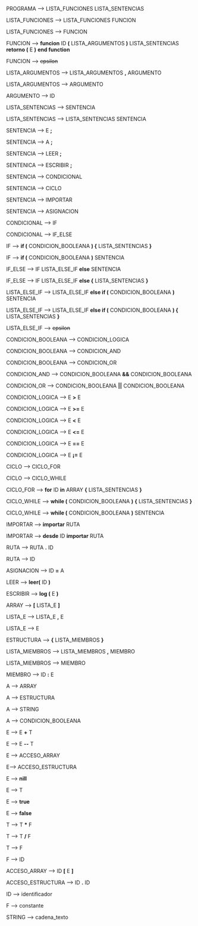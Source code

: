 PROGRAMA \--\> LISTA\_FUNCIONES LISTA\_SENTENCIAS

LISTA\_FUNCIONES \--\> LISTA\_FUNCIONES FUNCION

LISTA\_FUNCIONES \--\> FUNCION

FUNCION \--\> **funcion** ID **(** LISTA\_ARGUMENTOS **)** LISTA\_SENTENCIAS **retorno (** E **)** **end function**

FUNCION \--\>  ~~epsilon~~

LISTA\_ARGUMENTOS \--\> LISTA\_ARGUMENTOS **,** ARGUMENTO

LISTA\_ARGUMENTOS \--\> ARGUMENTO

ARGUMENTO \--\> ID

LISTA\_SENTENCIAS \--\> SENTENCIA

LISTA\_SENTENCIAS \--\> LISTA\_SENTENCIAS SENTENCIA

SENTENCIA \--\> E **;**

SENTENCIA \--\> A **;**

SENTENCIA \--\> LEER **;**

SENTENICA \--\> ESCRIBIR **;**

SENTENCIA \--\> CONDICIONAL

SENTENCIA \--\> CICLO

SENTENCIA \--\> IMPORTAR

SENTENCIA \--\> ASIGNACION

CONDICIONAL \--\> IF

CONDICIONAL \--\> IF\_ELSE

IF \--\> **if (** CONDICION\_BOOLEANA **) {** LISTA\_SENTENCIAS **}**

IF \--\> **if (** CONDICION\_BOOLEANA **)** SENTENCIA

IF\_ELSE \--\> IF LISTA\_ELSE\_IF **else** SENTENCIA

IF\_ELSE \--\> IF LISTA\_ELSE\_IF **else {** LISTA\_SENTENCIAS **}**

LISTA\_ELSE\_IF \--\> LISTA\_ELSE\_IF **else if (** CONDICION\_BOOLEANA
**)** SENTENCIA

LISTA\_ELSE\_IF \--\> LISTA\_ELSE\_IF **else if (** CONDICION\_BOOLEANA
**) {** LISTA\_SENTENCIAS **}**

LISTA\_ELSE\_IF \--\> ~~epsilon~~

CONDICION\_BOOLEANA \--\> CONDICION\_LOGICA

CONDICION\_BOOLEANA \--\> CONDICION\_AND

CONDICION\_BOOLEANA \--\> CONDICION\_OR

CONDICION\_AND \--\> CONDICION\_BOOLEANA **&&** CONDICION\_BOOLEANA

CONDICION\_OR \--\> CONDICION\_BOOLEANA **\|\|** CONDICION\_BOOLEANA

CONDICION\_LOGICA \--\> E **\>** E

CONDICION\_LOGICA \--\> E **\>=** E

CONDICION\_LOGICA \--\> E **\<** E

CONDICION\_LOGICA \--\> E **\<=** E

CONDICION\_LOGICA \--\> E **==** E

CONDICION\_LOGICA \--\> E **¡=** E

CICLO \--\> CICLO\_FOR

CICLO \--\> CICLO\_WHILE

CICLO\_FOR \--\> **for** ID **in** ARRAY **{** LISTA\_SENTENCIAS **}**

CICLO\_WHILE \--\> **while (** CONDICION\_BOOLEANA **)** **{**
LISTA\_SENTENCIAS **}**

CICLO\_WHILE \--\> **while (** CONDICION\_BOOLEANA **)** SENTENCIA

IMPORTAR \--\> **importar** RUTA

IMPORTAR \--\> **desde** ID **importar** RUTA

RUTA \--\> RUTA **.** ID

RUTA \--\> ID

ASIGNACION \--\> ID **=** A

LEER \--\> **leer(** ID **)**

ESCRIBIR \--\> **log (** E **)**

ARRAY \--\> **\[** LISTA\_E **\]**

LISTA\_E \--\> LISTA\_E **,** E

LISTA\_E \--\> E

ESTRUCTURA \--\> **{** LISTA\_MIEMBROS **}**

LISTA\_MIEMBROS \--\> LISTA\_MIEMBROS **,** MIEMBRO

LISTA\_MIEMBROS \--\> MIEMBRO

MIEMBRO \--\> ID **:** E

A \--\> ARRAY

A \--\> ESTRUCTURA

A \--\> STRING

A \--\> CONDICION\_BOOLEANA

E \--\> E **+** T

E \--\> E **--** T

E \--\> ACCESO\_ARRAY

E\--\> ACCESO\_ESTRUCTURA

E \--\> **nill**

E \--\> T

E \--\> **true**

E \--\> **false**

T \--\> T **\*** F

T \--\> T **/** F

T \--\> F

F \--\> ID

ACCESO\_ARRAY \--\> ID **\[** E **\]**

ACCESO\_ESTRUCTURA \--\> ID **.** ID

ID \--\> identificador

F \--\> constante

STRING \--\> cadena\_texto
